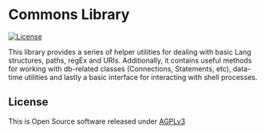 # Commons Library

[![License](https://img.shields.io/badge/license-AGPLv3-blue.svg)](https://www.gnu.org/licenses/agpl-3.0.txt)

This library provides a series of helper utilities for dealing with basic Lang structures, paths, regEx and URIs.
Additionally, it contains useful methods for working with db-related classes (Connections, Statements, etc), data-time utilities and lastly a basic interface for interacting with shell processes.

## License

This is Open Source software released under [AGPLv3](./LICENSE.txt)
